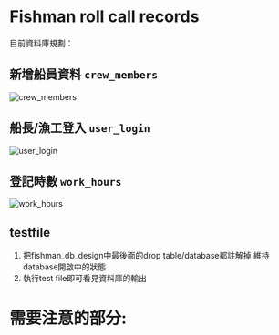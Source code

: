# Fishman roll call records
目前資料庫規劃：

## 新增船員資料 `crew_members`
![crew_members](https://github.com/user-attachments/assets/99394001-1202-40d4-a95c-f75f9795c7c6)

## 船長/漁工登入 `user_login`
![user_login](https://github.com/user-attachments/assets/c52efd12-3191-4470-8b03-0df023cc067e)

## 登記時數 `work_hours`
![work_hours](https://github.com/user-attachments/assets/6abfca83-33dc-41af-8798-152a7ce606e5)

## testfile
1. 把fishman_db_design中最後面的drop table/database都註解掉
維持database開啟中的狀態
2. 執行test file即可看見資料庫的輸出

# 需要注意的部分:
